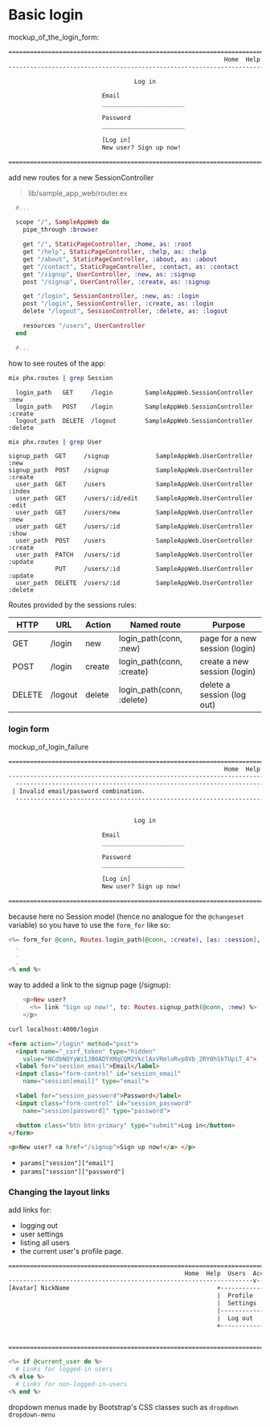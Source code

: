 # Basic login


mockup_of_the_login_form:
```html
================================================================================
                                                            Home  Help  Log in
--------------------------------------------------------------------------------

                                   Log in

                          Email
                          _______________________

                          Password
                          _______________________

                          [Log in]
                          New user? Sign up now!

================================================================================
```

add new routes for a new SessionController

> lib/sample_app_web/router.ex
```elixir
  #...

  scope "/", SampleAppWeb do
    pipe_through :browser

    get "/", StaticPageController, :home, as: :root
    get "/help", StaticPageController, :help, as: :help
    get "/about", StaticPageController, :about, as: :about
    get "/contact", StaticPageController, :contact, as: :contact
    get "/signup", UserController, :new, as: :signup
    post "/signup", UserController, :create, as: :signup

    get "/login", SessionController, :new, as: :login                   # +
    post "/login", SessionController, :create, as: :login               # +
    delete "/logout", SessionController, :delete, as: :logout           # +

    resources "/users", UserController
  end

  #...
```

how to see routes of the app:

```sh
mix phx.routes | grep Session
```

```
  login_path   GET     /login         SampleAppWeb.SessionController :new
  login_path   POST    /login         SampleAppWeb.SessionController :create
  logout_path  DELETE  /logout        SampleAppWeb.SessionController :delete
```

```sh
mix phx.routes | grep User
```
```
signup_path  GET     /signup             SampleAppWeb.UserController :new
signup_path  POST    /signup             SampleAppWeb.UserController :create
  user_path  GET     /users              SampleAppWeb.UserController :index
  user_path  GET     /users/:id/edit     SampleAppWeb.UserController :edit
  user_path  GET     /users/new          SampleAppWeb.UserController :new
  user_path  GET     /users/:id          SampleAppWeb.UserController :show
  user_path  POST    /users              SampleAppWeb.UserController :create
  user_path  PATCH   /users/:id          SampleAppWeb.UserController :update
             PUT     /users/:id          SampleAppWeb.UserController :update
  user_path  DELETE  /users/:id          SampleAppWeb.UserController :delete
```



Routes provided by the sessions rules:

HTTP  |  URL  |Action|       Named route       |           Purpose
------|-------|------|-------------------------|-------------------------------
GET   |/login |new   |login_path(conn, :new)   |page for a new session (login)
POST  |/login |create|login_path(conn, :create)|create a new session (login)
DELETE|/logout|delete|login_path(conn, :delete)|delete a session (log out)



### login form

mockup_of_login_failure
```html
================================================================================
                                                            Home  Help  Log in
--------------------------------------------------------------------------------
  -------------------------------------------------------------------------
 | Invalid email/password combination.                                     |
  -------------------------------------------------------------------------


                                   Log in

                          Email
                          _______________________

                          Password
                          _______________________

                          [Log in]
                          New user? Sign up now!

================================================================================
```


because here no Session model (hence no analogue for the `@changeset` variable)
so you have to use the `form_for` like so:

```heex
<%= form_for @conn, Routes.login_path(@conn, :create), [as: :session], fn f -> %>
  .
  .
  .
<% end %>
```

way to added a link to the signup page (/signup):
```heex
    <p>New user?
      <%= link "Sign up now!", to: Routes.signup_path(@conn, :new) %>
    </p>
```

```sh
curl localhost:4000/login
```

```html
<form action="/login" method="post">
  <input name="_csrf_token" type="hidden"
    value="NCdbNQYyWzIJB0ADYXMqCQM2YkclAxVRmloRvp8Vb_2RY0hSkTUpiT_4">
  <label for="session_email">Email</label>
  <input class="form-control" id="session_email"
    name="session[email]" type="email">

  <label for="session_password">Password</label>
  <input class="form-control" id="session_password"
    name="session[password]" type="password">

  <button class="btn btn-primary" type="submit">Log in</button>
</form>

<p>New user? <a href="/signup">Sign up now!</a> </p>
```

- `params["session"]["email"]`
- `params["session"]["password"]`



### Changing the layout links

add links for:
- logging out
- user settings
- listing all users
- the current user's profile page.

```html
================================================================================
                                                 Home  Help  Users  Account
--------------------------------------------------------------------v-----------
[Avatar] NickName                                         +----------------+
                                                          |  Profile       |
                                                          |  Settings      |
                                                          |----------------|
                                                          |  Log out       |
                                                          +----------------+


================================================================================
```

```heex
<%= if @current_user do %>
  # Links for logged-in users
<% else %>
  # Links for non-logged-in-users
<% end %>
```

dropdown menus made by Bootstrap's CSS classes such as `dropdown` `dropdown-menu`
